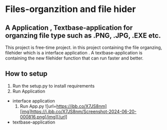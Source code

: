 # Files-organzition and file hider
## A Application , Textbase-application for organzing file type such as .PNG, .JPG, .EXE etc.

This project is free-time project.
in this project containing the file organzing, filehider which is a interface application . A textbase-application is containing the new filehider function that can run faster and better.

##  How to setup
1. Run the setup.py to install requirements
2. Run Application
 * interface application
   1. Run App.py
      ![url=https://ibb.co/X7JS8nm][img]https://i.ibb.co/X7JS8nm/Screenshot-2024-06-20-000816.png[/img][/url]
 * textbase-application



